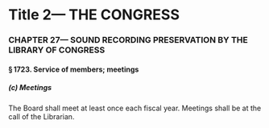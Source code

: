 
# Title 2— THE CONGRESS
### CHAPTER 27— SOUND RECORDING PRESERVATION BY THE LIBRARY OF CONGRESS
#### § 1723. Service of members; meetings
##### (c) Meetings

The Board shall meet at least once each fiscal year. Meetings shall be at the call of the Librarian.
